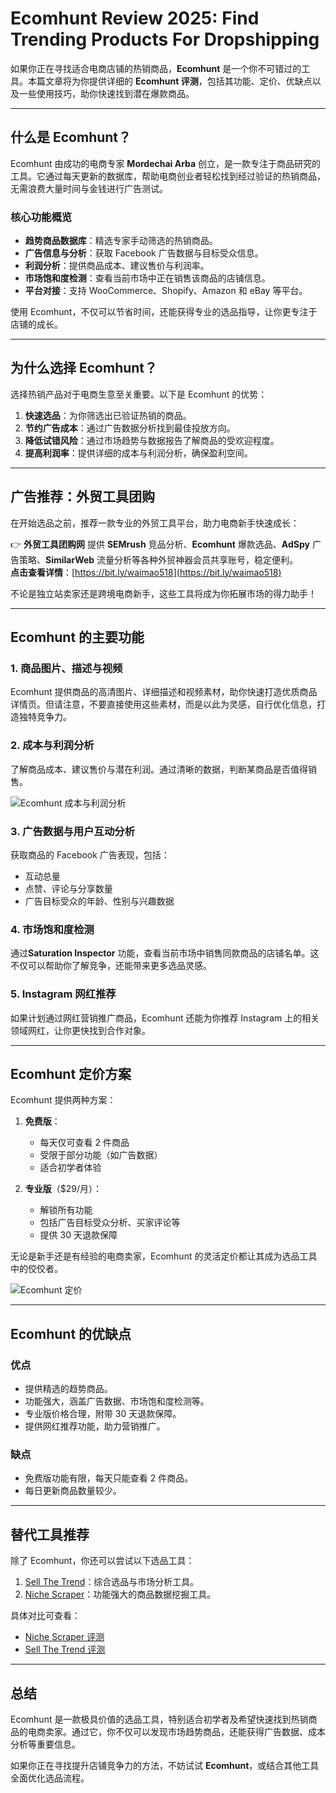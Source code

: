 # Ecomhunt Review 2025: Find Trending Products For Dropshipping

如果你正在寻找适合电商店铺的热销商品，**Ecomhunt** 是一个你不可错过的工具。本篇文章将为你提供详细的 **Ecomhunt 评测**，包括其功能、定价、优缺点以及一些使用技巧，助你快速找到潜在爆款商品。

---

## 什么是 Ecomhunt？

Ecomhunt 由成功的电商专家 **Mordechai Arba** 创立，是一款专注于商品研究的工具。它通过每天更新的数据库，帮助电商创业者轻松找到经过验证的热销商品，无需浪费大量时间与金钱进行广告测试。

### 核心功能概览

- **趋势商品数据库**：精选专家手动筛选的热销商品。
- **广告信息与分析**：获取 Facebook 广告数据与目标受众信息。
- **利润分析**：提供商品成本、建议售价与利润率。
- **市场饱和度检测**：查看当前市场中正在销售该商品的店铺信息。
- **平台对接**：支持 WooCommerce、Shopify、Amazon 和 eBay 等平台。

使用 Ecomhunt，不仅可以节省时间，还能获得专业的选品指导，让你更专注于店铺的成长。

---

## 为什么选择 Ecomhunt？

选择热销产品对于电商生意至关重要。以下是 Ecomhunt 的优势：

1. **快速选品**：为你筛选出已验证热销的商品。
2. **节约广告成本**：通过广告数据分析找到最佳投放方向。
3. **降低试错风险**：通过市场趋势与数据报告了解商品的受欢迎程度。
4. **提高利润率**：提供详细的成本与利润分析，确保盈利空间。

---

## 广告推荐：外贸工具团购

在开始选品之前，推荐一款专业的外贸工具平台，助力电商新手快速成长：

👉 **外贸工具团购网** 提供 **SEMrush** 竞品分析、**Ecomhunt** 爆款选品、**AdSpy** 广告策略、**SimilarWeb** 流量分析等各种外贸神器会员共享账号，稳定便利。  
**点击查看详情**：[https://bit.ly/waimao518](https://bit.ly/waimao518)

不论是独立站卖家还是跨境电商新手，这些工具将成为你拓展市场的得力助手！

---

## Ecomhunt 的主要功能

### 1. 商品图片、描述与视频

Ecomhunt 提供商品的高清图片、详细描述和视频素材，助你快速打造优质商品详情页。但请注意，不要直接使用这些素材，而是以此为灵感，自行优化信息，打造独特竞争力。

### 2. 成本与利润分析

了解商品成本、建议售价与潜在利润。通过清晰的数据，判断某商品是否值得销售。

![Ecomhunt 成本与利润分析](https://prod-dropshipping-s3.s3.fr-par.scw.cloud/2021/10/ecomhunt-product-costs.jpg)

### 3. 广告数据与用户互动分析

获取商品的 Facebook 广告表现，包括：
- 互动总量
- 点赞、评论与分享数量
- 广告目标受众的年龄、性别与兴趣数据

### 4. 市场饱和度检测

通过**Saturation Inspector** 功能，查看当前市场中销售同款商品的店铺名单。这不仅可以帮助你了解竞争，还能带来更多选品灵感。

### 5. Instagram 网红推荐

如果计划通过网红营销推广商品，Ecomhunt 还能为你推荐 Instagram 上的相关领域网红，让你更快找到合作对象。

---

## Ecomhunt 定价方案

Ecomhunt 提供两种方案：

1. **免费版**：
   - 每天仅可查看 2 件商品
   - 受限于部分功能（如广告数据）
   - 适合初学者体验

2. **专业版**（$29/月）：
   - 解锁所有功能
   - 包括广告目标受众分析、买家评论等
   - 提供 30 天退款保障

无论是新手还是有经验的电商卖家，Ecomhunt 的灵活定价都让其成为选品工具中的佼佼者。

![Ecomhunt 定价](https://prod-dropshipping-s3.s3.fr-par.scw.cloud/2021/10/ecomhunt-pricing.jpg)

---

## Ecomhunt 的优缺点

### 优点
- 提供精选的趋势商品。
- 功能强大，涵盖广告数据、市场饱和度检测等。
- 专业版价格合理，附带 30 天退款保障。
- 提供网红推荐功能，助力营销推广。

### 缺点
- 免费版功能有限，每天只能查看 2 件商品。
- 每日更新商品数量较少。

---

## 替代工具推荐

除了 Ecomhunt，你还可以尝试以下选品工具：

1. [Sell The Trend](https://www.SellTheTrend.com/join/dropshipping_com)：综合选品与市场分析工具。
2. [Niche Scraper](https://www.nichescraper.com?ref=dscom)：功能强大的商品数据挖掘工具。

具体对比可查看：  
- [Niche Scraper 评测](https://dropshipping.com/article/niche-scraper-review)  
- [Sell The Trend 评测](https://dropshipping.com/article/sell-the-trend-review)

---

## 总结

Ecomhunt 是一款极具价值的选品工具，特别适合初学者及希望快速找到热销商品的电商卖家。通过它，你不仅可以发现市场趋势商品，还能获得广告数据、成本分析等重要信息。

如果你正在寻找提升店铺竞争力的方法，不妨试试 **Ecomhunt**，或结合其他工具全面优化选品流程。


